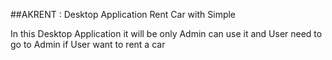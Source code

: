##AKRENT : Desktop Application Rent Car with Simple

In this Desktop Application it will be only Admin can use it and User need to go to Admin if User want to rent a car
